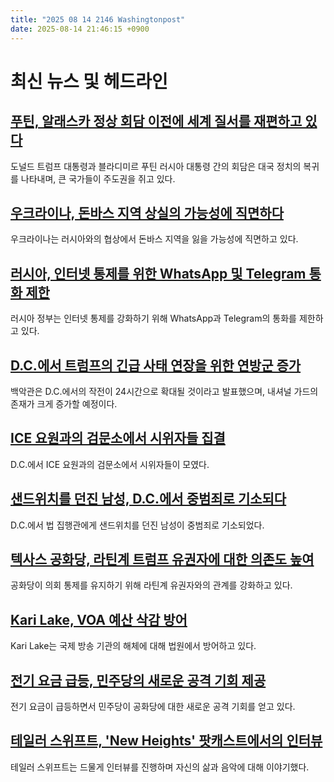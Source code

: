 ```yaml
---
title: "2025 08 14 2146 Washingtonpost"
date: 2025-08-14 21:46:15 +0900
---
```


# 최신 뉴스 및 헤드라인
## [푸틴, 알래스카 정상 회담 이전에 세계 질서를 재편하고 있다](https://www.washingtonpost.com/world/2025/08/14/russia-putin-trump-global-order/)
도널드 트럼프 대통령과 블라디미르 푸틴 러시아 대통령 간의 회담은 대국 정치의 복귀를 나타내며, 큰 국가들이 주도권을 쥐고 있다.
## [우크라이나, 돈바스 지역 상실의 가능성에 직면하다](https://www.washingtonpost.com/world/2025/08/14/ukraine-donbas-territory-loss-russia/)
우크라이나는 러시아와의 협상에서 돈바스 지역을 잃을 가능성에 직면하고 있다.
## [러시아, 인터넷 통제를 위한 WhatsApp 및 Telegram 통화 제한](https://www.washingtonpost.com/technology/2025/08/14/russia-block-whatsapp-telegram-ban/)
러시아 정부는 인터넷 통제를 강화하기 위해 WhatsApp과 Telegram의 통화를 제한하고 있다.
## [D.C.에서 트럼프의 긴급 사태 연장을 위한 연방군 증가](https://www.washingtonpost.com/dc-md-va/2025/08/13/dc-national-guard-trump-bowser/)
백악관은 D.C.에서의 작전이 24시간으로 확대될 것이라고 발표했으며, 내셔널 가드의 존재가 크게 증가할 예정이다.
## [ICE 요원과의 검문소에서 시위자들 집결](https://www.washingtonpost.com/dc-md-va/2025/08/14/dc-checkpoint-homeland-security-trump/)
D.C.에서 ICE 요원과의 검문소에서 시위자들이 모였다.
## [샌드위치를 던진 남성, D.C.에서 중범죄로 기소되다](https://www.washingtonpost.com/dc-md-va/2025/08/13/subway-sandwich-man-arrested-felony/)
D.C.에서 법 집행관에게 샌드위치를 던진 남성이 중범죄로 기소되었다.
## [텍사스 공화당, 라틴계 트럼프 유권자에 대한 의존도 높여](https://www.washingtonpost.com/politics/2025/08/14/texas-redistricting-hispanics-trump/)
공화당이 의회 통제를 유지하기 위해 라틴계 유권자와의 관계를 강화하고 있다.
## [Kari Lake, VOA 예산 삭감 방어](https://www.washingtonpost.com/business/2025/08/14/kari-lake-voa-cuts-lawsuit/)
Kari Lake는 국제 방송 기관의 해체에 대해 법원에서 방어하고 있다.
## [전기 요금 급등, 민주당의 새로운 공격 기회 제공](https://www.washingtonpost.com/politics/2025/08/14/electricity-prices-are-surging-opening-up-new-line-attacks-against-republicans/)
전기 요금이 급등하면서 민주당이 공화당에 대한 새로운 공격 기회를 얻고 있다.
## [테일러 스위프트, 'New Heights' 팟캐스트에서의 인터뷰](https://www.washingtonpost.com/entertainment/music/2025/08/14/taylor-swift-travis-kelce-podcast/)
테일러 스위프트는 드물게 인터뷰를 진행하며 자신의 삶과 음악에 대해 이야기했다.